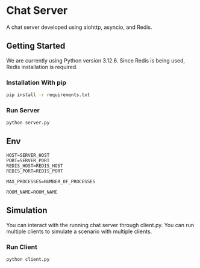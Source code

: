 # Chat Server
A chat server developed using aiohttp, asyncio, and Redis.
## Getting Started
We are currently using Python version 3.12.6. Since Redis is being used, Redis installation is required.
### Installation With pip
``` bash
pip install -r requirements.txt
```
### Run Server
``` bash
python server.py
```
## Env
```
HOST=SERVER_HOST
PORT=SERVER_PORT
REDIS_HOST=REDIS_HOST
REDIS_PORT=REDIS_PORT

MAX_PROCESSES=NUMBER_OF_PROCESSES

ROOM_NAME=ROOM_NAME
```
## Simulation
You can interact with the running chat server through client.py. You can run multiple clients to simulate a scenario with multiple clients.
### Run Client
```bash
python client.py
```